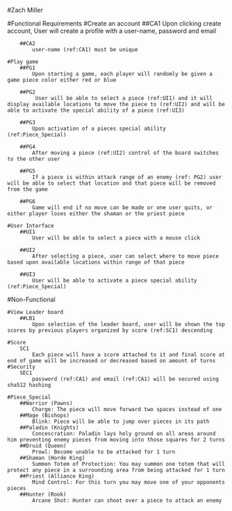 #Zach Miller

#Functional Requirements
	#Create an account
		##CA1
			Upon clicking create account, User will create a profile with a user-name, password and email
			
		##CA2
			user-name (ref:CA1) must be unique
	
	#Play game
		##PG1
			Upon starting a game, each player will randomly be given a game piece color either red or blue
			
		##PG2
			 User will be able to select a piece (ref:UI1) and it will display available locations to move the piece to (ref:UI2) and will be able to activate the special ability of a piece (ref:UI3)
		
		##PG3
			Upon activation of a pieces special ability (ref:Piece_Special)

		##PG4
			After moving a piece (ref:UI2) control of the board switches to the other user
			
		##PG5
			If a piece is within attack range of an enemy (ref: PG2) user will be able to select that location and that piece will be removed from the game
		
		##PG6
			Game will end if no move can be made or one user quits, or either player loses either the shaman or the priest piece
		
	#User Interface
		##UI1
			User will be able to select a piece with a mouse click
			
		##UI2
			After selecting a piece, user can select where to move piece based upon available locations within range of that piece
		
		##UI3
			User will be able to activate a piece special ability (ref:Piece_Special)
	
#Non-Functional
	
	#View Leader board
		##LB1
			Upon selection of the leader board, user will be shown the top scores by previous players organized by score (ref:SC1) descending
	
	#Score
		SC1
			Each piece will have a score attached to it and final score at end of game will be increased or decreased based on amount of turns
	#Security
		SEC1
			password (ref:CA1) and email (ref:CA1) will be secured using sha512 hashing
	
	#Piece_Special
		##Warrior (Pawns)
			Charge: The piece will move forward two spaces instead of one
		##Mage (Bishops)
			Blink: Piece will be able to jump over pieces in its path
		##Paladin (Knights)
			Concescration: Paladin lays holy ground on all areas around him preventing enemy pieces from moving into those squares for 2 turns
		##Druid (Queen)
			Prowl: Become unable to be attacked for 1 turn
		##Shaman (Horde King)
			Summon Totem of Protection: You may summon one totem that will protect any piece in a surrounding area from being attacked for 1 turn
		##Priest (Alliance King)
			Mind Control: For this turn you may move one of your opponents pieces 
		##Hunter (Rook)
			Arcane Shot: Hunter can shoot over a piece to attack an enemy